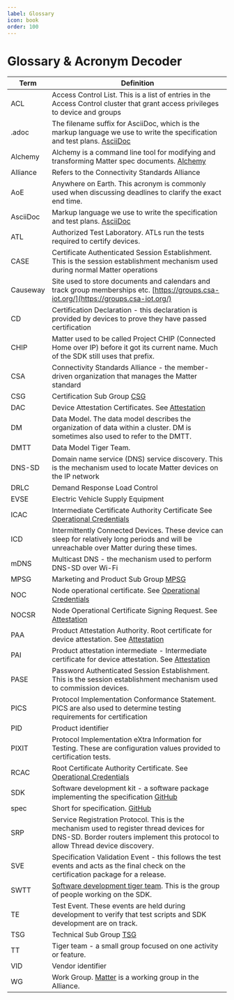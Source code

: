 ```yaml
---
label: Glossary
icon: book
order: 100
---
```


# Glossary & Acronym Decoder

<!-- vale Matter.Alliance = NO -->
| Term     | Definition                                                                                                                                                                |
| -------- | ------------------------------------------------------------------------------------------------------------------------------------------------------------------------- |
| ACL      | Access Control List. This is a list of entries in the Access Control cluster that grant access privileges to device and groups                                            |
| .adoc     | The filename suffix for AsciiDoc, which is the markup language we use to write the specification and test plans. [AsciiDoc](https://asciidoc.org/)                       |
| Alchemy  | Alchemy is a command line tool for modifying and transforming Matter spec documents. [Alchemy](https://github.com/project-chip/alchemy)                                   |
| Alliance | Refers to the Connectivity Standards Alliance                                                                                                                             |
| AoE      | Anywhere on Earth. This acronym is commonly used when discussing deadlines to clarify the exact end time.                                                                 |
| AsciiDoc | Markup language we use to write the specification and test plans. [AsciiDoc](https://asciidoc.org/)                                                                       |
| ATL      | Authorized Test Laboratory. ATLs run the tests required to certify devices.                                                                                               |
| CASE     | Certificate Authenticated Session Establishment. This is the session establishment mechanism used during normal Matter operations                                         |
| Causeway | Site used to store documents and calendars and track group memberships etc. [https://groups.csa-iot.org/](https://groups.csa-iot.org/)                                    |
| CD       | Certification Declaration - this declaration is provided by devices to prove they have passed certification                                                               |
| CHIP     | Matter used to be called Project CHIP (Connected Home over IP) before it got its current name. Much of the SDK still uses that prefix.                                    |
| CSA      | Connectivity Standards Alliance - the member-driven organization that manages the Matter standard                                                                         |
| CSG      | Certification Sub Group [CSG](https://groups.csa-iot.org/wg/matter-csg/workgroup)                                                                                         |
| DAC      | Device Attestation Certificates. See [Attestation](https://handbook.buildwithmatter.com/howitworks/attestation/)                                                          |
| DM       | Data Model. The data model describes the organization of data within a cluster. DM is sometimes also used to refer to the DMTT.                                           |
| DMTT     | Data Model Tiger Team.                                                                                                                                                    |
| DNS-SD   | Domain name service (DNS) service discovery. This is the mechanism used to locate Matter devices on the IP network                                                        |
| DRLC     | Demand Response Load Control                                                                                                                                              |
| EVSE     | Electric Vehicle Supply Equipment                                                                                                                                         |
| ICAC     | Intermediate Certificate Authority Certificate See [Operational Credentials](https://handbook.buildwithmatter.com/howitworks/fabric/)                                     |
| ICD      | Intermittently Connected Devices. These device can sleep for relatively long periods and will be unreachable over Matter during these times.                              |
| mDNS     | Multicast DNS - the mechanism used to perform DNS-SD over Wi-Fi                                                                                                           |
| MPSG     | Marketing and Product Sub Group [MPSG](https://groups.csa-iot.org/wg/matter-mpsg/workgroup)                                                                               |
| NOC      | Node operational certificate. See [Operational Credentials](https://handbook.buildwithmatter.com/howitworks/fabric/)                                                      |
| NOCSR    | Node Operational Certificate Signing Request. See [Attestation](https://handbook.buildwithmatter.com/howitworks/attestation/)                                             |
| PAA      | Product Attestation Authority. Root certificate for device attestation. See [Attestation](https://handbook.buildwithmatter.com/howitworks/attestation/)                   |
| PAI      | Product attestation intermediate - Intermediate certificate for device attestation. See [Attestation](https://handbook.buildwithmatter.com/howitworks/attestation/)       |
| PASE     | Password Authenticated Session Establishment. This is the session establishment mechanism used to commission devices.                                                     |
| PICS     | Protocol Implementation Conformance Statement. PICS are also used to determine testing requirements for certification                                                     |
| PID      | Product identifier                                                                                                                                                        |
| PIXIT    | Protocol Implementation eXtra Information for Testing. These are configuration values provided to certification tests.                                                    |
| RCAC     | Root Certificate Authority Certificate. See [Operational Credentials](https://handbook.buildwithmatter.com/howitworks/fabric/)                                            |
| SDK      | Software development kit - a software package implementing the specification [GitHub](https://github.com/project-chip/connectedhomeip)                                    |
| spec     | Short for specification. [GitHub](https://github.com/CHIP-Specifications/connectedhomeip-spec)                                                                            |
| SRP      | Service Registration Protocol. This is the mechanism used to register thread devices for DNS-SD. Border routers implement this protocol to allow Thread device discovery. |
| SVE      | Specification Validation Event - this follows the test events and acts as the final check on the certification package for a release.                                     |
| SWTT     | [Software development tiger team](https://groups.csa-iot.org/wg/matter-tsg-swd/workgroup). This is the group of people working on the SDK.                                |
| TE       | Test Event. These events are held during development to verify that test scripts and SDK development are on track.                                                        |
| TSG      | Technical Sub Group [TSG](https://groups.csa-iot.org/wg/matter-tsg/workgroup)                                                                                             |
| TT       | Tiger team - a small group focused on one activity or feature.                                                                                                            |
| VID      | Vendor identifier                                                                                                                                                         |
| WG       | Work Group. [Matter](https://groups.csa-iot.org/wg/matter-wg/workgroup) is a working group in the Alliance.                                                               |
<!-- vale Matter.Alliance = YES -->
